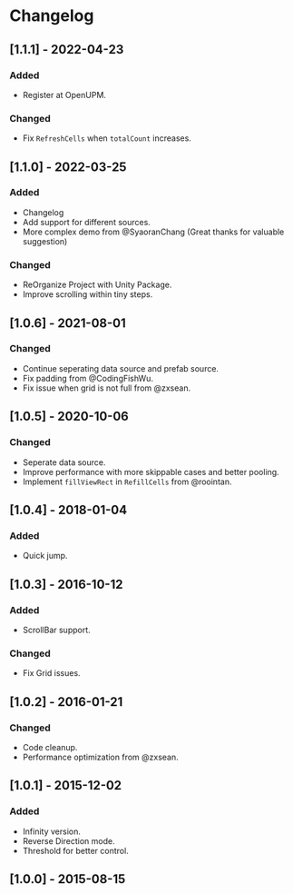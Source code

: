# Changelog

## [1.1.1] - 2022-04-23
### Added
- Register at OpenUPM.
### Changed
- Fix `RefreshCells` when `totalCount` increases.

## [1.1.0] - 2022-03-25
### Added
- Changelog
- Add support for different sources.
- More complex demo from @SyaoranChang (Great thanks for valuable suggestion)
### Changed
- ReOrganize Project with Unity Package.
- Improve scrolling within tiny steps.

## [1.0.6] - 2021-08-01
### Changed
- Continue seperating data source and prefab source.
- Fix padding from @CodingFishWu.
- Fix issue when grid is not full from @zxsean.

## [1.0.5] - 2020-10-06
### Changed
- Seperate data source.
- Improve performance with more skippable cases and better pooling.
- Implement `fillViewRect` in `RefillCells` from @roointan.

## [1.0.4] - 2018-01-04
### Added
- Quick jump.

## [1.0.3] - 2016-10-12
### Added
- ScrollBar support.
### Changed
- Fix Grid issues.

## [1.0.2] - 2016-01-21
### Changed
- Code cleanup.
- Performance optimization from @zxsean.

## [1.0.1] - 2015-12-02
### Added
- Infinity version.
- Reverse Direction mode.
- Threshold for better control.

## [1.0.0] - 2015-08-15
